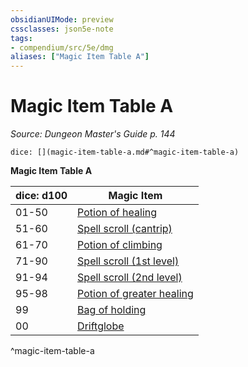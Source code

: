 ```yaml
---
obsidianUIMode: preview
cssclasses: json5e-note
tags:
- compendium/src/5e/dmg
aliases: ["Magic Item Table A"]
---
```

# Magic Item Table A
*Source: Dungeon Master's Guide p. 144* 

`dice: [](magic-item-table-a.md#^magic-item-table-a)`

**Magic Item Table A**

| dice: d100 | Magic Item |
|------------|------------|
| 01-50 | [Potion of healing](/3-Mechanics/CLI/items/potion-of-healing.md) |
| 51-60 | [Spell scroll (cantrip)](/3-Mechanics/CLI/items/spell-scroll-cantrip.md) |
| 61-70 | [Potion of climbing](/3-Mechanics/CLI/items/potion-of-climbing.md) |
| 71-90 | [Spell scroll (1st level)](/3-Mechanics/CLI/items/spell-scroll-1st-level.md) |
| 91-94 | [Spell scroll (2nd level)](/3-Mechanics/CLI/items/spell-scroll-2nd-level.md) |
| 95-98 | [Potion of greater healing](/3-Mechanics/CLI/items/potion-of-greater-healing.md) |
| 99 | [Bag of holding](/3-Mechanics/CLI/items/bag-of-holding.md) |
| 00 | [Driftglobe](/3-Mechanics/CLI/items/driftglobe.md) |
^magic-item-table-a